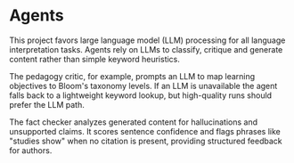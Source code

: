 # Agents

This project favors large language model (LLM) processing for all language
interpretation tasks. Agents rely on LLMs to classify, critique and generate
content rather than simple keyword heuristics.

The pedagogy critic, for example, prompts an LLM to map learning objectives to
Bloom's taxonomy levels. If an LLM is unavailable the agent falls back to a
lightweight keyword lookup, but high-quality runs should prefer the LLM path.

The fact checker analyzes generated content for hallucinations and unsupported
claims. It scores sentence confidence and flags phrases like "studies show"
when no citation is present, providing structured feedback for authors.
